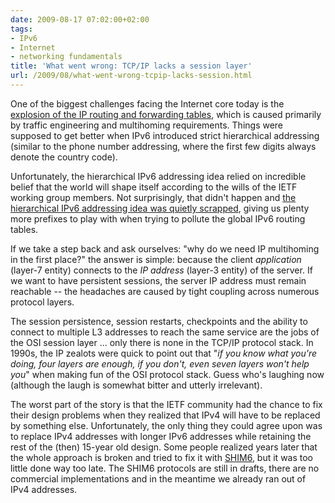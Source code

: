 ```yaml
---
date: 2009-08-17 07:02:00+02:00
tags:
- IPv6
- Internet
- networking fundamentals
title: 'What went wrong: TCP/IP lacks a session layer'
url: /2009/08/what-went-wrong-tcpip-lacks-session.html
---
```

One of the biggest challenges facing the Internet core today is the [explosion of the IP routing and forwarding tables](https://blog.ipspace.net/2009/06/internet-anarchy-ill-advertise-whatever.html), which is caused primarily by traffic engineering and multihoming requirements. Things were supposed to get better when IPv6 introduced strict hierarchical addressing (similar to the phone number addressing, where the first few digits always denote the country code).

Unfortunately, the hierarchical IPv6 addressing idea relied on incredible belief that the world will shape itself according to the wills of the IETF working group members. Not surprisingly, that didn't happen and [the hierarchical IPv6 addressing idea was quietly scrapped](https://blog.ipspace.net/2009/05/lack-of-ipv6-multihoming-elephant-in.html), giving us plenty more prefixes to play with when trying to pollute the global IPv6 routing tables.
<!--more-->
If we take a step back and ask ourselves: "why do we need IP multihoming in the first place?" the answer is simple: because the client *application* (layer-7 entity) connects to the *IP address* (layer-3 entity) of the server. If we want to have persistent sessions, the server IP address must remain reachable -- the headaches are caused by tight coupling across numerous protocol layers.

The session persistence, session restarts, checkpoints and the ability to connect to multiple L3 addresses to reach the same service are the jobs of the OSI session layer ... only there is none in the TCP/IP protocol stack. In 1990s, the IP zealots were quick to point out that "_if you know what you're doing, four layers are enough, if you don't, even seven layers won't help you_" when making fun of the OSI protocol stack. Guess who's laughing now (although the laugh is somewhat bitter and utterly irrelevant).

The worst part of the story is that the IETF community had the chance to fix their design problems when they realized that IPv4 will have to be replaced by something else. Unfortunately, the only thing they could agree upon was to replace IPv4 addresses with longer IPv6 addresses while retaining the rest of the (then) 15-year old design. Some people realized years later that the whole approach is broken and tried to fix it with [SHIM6](http://en.wikipedia.org/wiki/Site_Multihoming_by_IPv6_Intermediation), but it was too little done way too late. The SHIM6 protocols are still in drafts, there are no commercial implementations and in the meantime we already ran out of IPv4 addresses.
